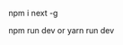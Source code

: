 <!-- if dont have next and renew -->
npm i next -g

<!-- run project -->
npm run dev or yarn run dev
